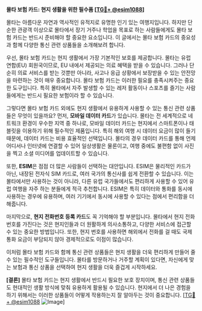 **몰타 보험 카드: 현지 생활을 위한 필수품 [[TG💪+ @esim1088](https://t.me/s/esim1088)]**

몰타는 아름다운 자연과 역사적인 유적지로 유명한 인기 있는 여행지입니다. 하지만 단순한 관광객 이상으로 몰타에서 장기 거주나 학업을 목표로 하는 사람들에게도 몰타 보험 카드는 반드시 준비해야 할 중요한 요소입니다. 이 글에서는 몰타 보험 카드의 중요성과 함께 다양한 통신 관련 상품들을 소개해보려 합니다.

우선, 몰타 보험 카드는 현지 생활에서 가장 기본적인 보호를 제공합니다. 몰타는 유럽 연합(EU) 회원국이므로, EU 내에서 제공되는 의료 혜택을 받을 수 있습니다. 그러나 단순히 의료 서비스를 받는 것뿐만 아니라, 사고나 응급 상황에서 보장받을 수 있는 안전망을 마련하는 것이 매우 중요합니다. 몰타 보험 카드는 이러한 필요를 충족시켜주는 중요한 도구입니다. 특히 몰타에서 자주 발생할 수 있는 레저 활동이나 스포츠를 즐기는 사람들에게는 반드시 필요한 보험이라 할 수 있습니다.

그렇다면 몰타 보험 카드 외에도 현지 생활에서 유용하게 사용할 수 있는 통신 관련 상품들은 무엇이 있을까요? 먼저, **모바일 데이터 카드**가 있습니다. 몰타는 전 세계적으로 네트워크 환경이 우수한 지역 중 하나로, 모바일 데이터 카드는 현지에서 스마트폰이나 태블릿을 이용하기 위해 필수적인 제품입니다. 특히 해외 여행 시 데이터 요금이 많이 들기 때문에, 데이터 카드는 비용 효율적인 선택입니다. 몰타의 경우 데이터 카드를 통해 언제 어디서나 인터넷에 연결할 수 있어 일상생활은 물론이고, 여행 중에도 불편함 없이 사진을 찍고 소셜 미디어를 업데이트할 수 있습니다.

또한, **ESIM**은 점점 더 많은 사람들이 선택하는 대안입니다. ESIM은 물리적인 카드가 아닌, 내장된 전자식 SIM 카드로, 여러 국가의 통신사를 쉽게 전환할 수 있습니다. 이는 몰타에서만 사용하는 것이 아니라, 다른 유럽 국가들에서도 편리하게 사용할 수 있어 유럽 여행을 자주 하는 분들에게 적극 추천합니다. ESIM은 특히 데이터와 통화를 동시에 사용하는 경우에 유용하며, 여러 기기에서 동시에 사용할 수 있다는 점에서 편리함을 더해줍니다.

마지막으로, **현지 전화번호 등록 카드**도 꼭 기억해야 할 부분입니다. 몰타에서 현지 전화번호를 가진다는 것은 현지인들과 더 원활하게 의사소통하고, 다양한 서비스에 접근할 수 있는 중요한 방법입니다. 또한, 현지 번호를 사용하면 해외에서 전화를 걸 때도 국제 통화 요금이 부담되지 않아 경제적으로도 이점이 많습니다.

이처럼 몰타 보험 카드와 함께 통신 관련 상품들은 현지 생활을 더욱 편리하게 만들어 줄 수 있는 필수적인 도구들입니다. 몰타를 방문하거나 거주할 계획이 있다면, 자신에게 맞는 보험과 통신 상품을 선택하여 현지 생활을 더욱 즐겁게 시작하세요.

**[결론]** 몰타 보험 카드는 현지 생활에서 반드시 필요한 보호 장치이며, 통신 관련 상품들도 현대적인 생활 방식에 맞춰 유용하게 활용될 수 있습니다. 현지에서 더 나은 경험을 하기 위해서는 이러한 상품들이 어떻게 작용하는지 잘 알아두는 것이 중요합니다. [[TG💪+ @esim1088](https://t.me/s/esim1088) ![Image](https://i.postimg.cc/Y0z9fWf4/image.png)]